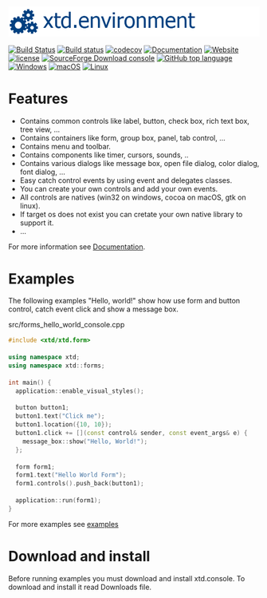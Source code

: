 [![console](docs/pictures/header.png)](https://gammasoft71.wixsite.com/xtd-console)

[![Build Status](https://travis-ci.org/gammasoft71/xtd.console.svg?branch=master)](https://travis-ci.org/gammasoft71/xtd.console)
[![Build status](https://ci.appveyor.com/api/projects/status/7i6t0xilki708d2s?svg=true)](https://ci.appveyor.com/project/gammasoft71/xtd-console)
[![codecov](https://codecov.io/gh/gammasoft71/xtd.console/branch/master/graph/badge.svg)](https://codecov.io/gh/gammasoft71/xtd.console)
[![Documentation](https://codedocs.xyz/gammasoft71/xtd.console.svg)](https://codedocs.xyz/gammasoft71/xtd.console/)
[![Website](https://img.shields.io/website-up-down-green-red/http/shields.io.svg?label=xtd-console%20website)](https://gammasoft71.wixsite.com/xtd-console)
[![license](https://img.shields.io/github/license/gammasoft71/xtd.console.svg)](LICENSE.md)
[![SourceForge Download console](https://img.shields.io/sourceforge/dt/console-cpp.svg)](https://sourceforge.net/projects/console-cpp/files/latest/download)
[![GitHub top language](https://img.shields.io/github/languages/top/gammasoft71/xtd.console.svg)](README.md)
[![Windows](https://img.shields.io/badge/os-Windows-004080.svg)](README.md)
[![macOS](https://img.shields.io/badge/os-macOS-004080.svg)](README.md)
[![Linux](https://img.shields.io/badge/os-Linux-004080.svg)](README.md)


# Features

* Contains common controls like label, button, check box, rich text box, tree view, ...
* Contains containers like form, group box, panel, tab control, ...
* Contains menu and toolbar.
* Contains components like timer, cursors, sounds, ..
* Contains various dialogs like message box, open file dialog, color dialog, font dialog, ...
* Easy catch control events by using event and delegates classes.
* You can create your own controls and add your own events.
* All controls are natives (win32 on windows, cocoa on macOS, gtk on linux).
* If target os does not exist you can cretate your own native library to support it.
* ...

For more information see [Documentation](docs).

# Examples

The following examples "Hello, world!" show how use form and button control, catch event click and show a message box.

src/forms_hello_world_console.cpp

```c++
#include <xtd/xtd.form>

using namespace xtd;
using namespace xtd::forms;

int main() {
  application::enable_visual_styles();
  
  button button1;
  button1.text("Click me");
  button1.location({10, 10});
  button1.click += [](const control& sender, const event_args& e) {
    message_box::show("Hello, World!");
  };
  
  form form1;
  form1.text("Hello World Form");
  form1.controls().push_back(button1);
  
  application::run(form1);
}

```

For more examples see [examples](examples)

# Download and install

Before running examples you must download and install xtd.console. To download and install it read Downloads file.

